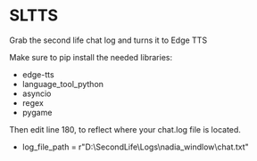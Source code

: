 # SLTTS
Grab the second life chat log and turns it to Edge TTS

Make sure to pip install the needed libraries:
* edge-tts 
* language_tool_python
* asyncio
* regex
* pygame

Then edit line 180, to reflect where your chat.log file is located.
* log_file_path = r"D:\SecondLife\Logs\nadia_windlow\chat.txt"
